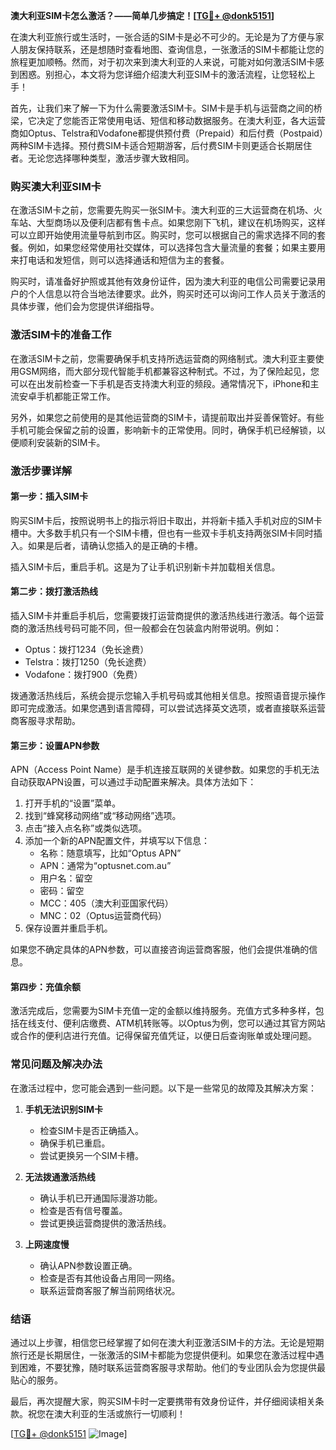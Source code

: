 **澳大利亚SIM卡怎么激活？——简单几步搞定！[[TG💪+ @donk5151](https://t.me/s/donk5151)]**

在澳大利亚旅行或生活时，一张合适的SIM卡是必不可少的。无论是为了方便与家人朋友保持联系，还是想随时查看地图、查询信息，一张激活的SIM卡都能让您的旅程更加顺畅。然而，对于初次来到澳大利亚的人来说，可能对如何激活SIM卡感到困惑。别担心，本文将为您详细介绍澳大利亚SIM卡的激活流程，让您轻松上手！

首先，让我们来了解一下为什么需要激活SIM卡。SIM卡是手机与运营商之间的桥梁，它决定了您能否正常使用电话、短信和移动数据服务。在澳大利亚，各大运营商如Optus、Telstra和Vodafone都提供预付费（Prepaid）和后付费（Postpaid）两种SIM卡选择。预付费SIM卡适合短期游客，后付费SIM卡则更适合长期居住者。无论您选择哪种类型，激活步骤大致相同。

### **购买澳大利亚SIM卡**

在激活SIM卡之前，您需要先购买一张SIM卡。澳大利亚的三大运营商在机场、火车站、大型商场以及便利店都有售卡点。如果您刚下飞机，建议在机场购买，这样可以立即开始使用流量导航到市区。购买时，您可以根据自己的需求选择不同的套餐。例如，如果您经常使用社交媒体，可以选择包含大量流量的套餐；如果主要用来打电话和发短信，则可以选择通话和短信为主的套餐。

购买时，请准备好护照或其他有效身份证件，因为澳大利亚的电信公司需要记录用户的个人信息以符合当地法律要求。此外，购买时还可以询问工作人员关于激活的具体步骤，他们会为您提供详细指导。

### **激活SIM卡的准备工作**

在激活SIM卡之前，您需要确保手机支持所选运营商的网络制式。澳大利亚主要使用GSM网络，而大部分现代智能手机都兼容这种制式。不过，为了保险起见，您可以在出发前检查一下手机是否支持澳大利亚的频段。通常情况下，iPhone和主流安卓手机都能正常工作。

另外，如果您之前使用的是其他运营商的SIM卡，请提前取出并妥善保管好。有些手机可能会保留之前的设置，影响新卡的正常使用。同时，确保手机已经解锁，以便顺利安装新的SIM卡。

### **激活步骤详解**

#### **第一步：插入SIM卡**

购买SIM卡后，按照说明书上的指示将旧卡取出，并将新卡插入手机对应的SIM卡槽中。大多数手机只有一个SIM卡槽，但也有一些双卡手机支持两张SIM卡同时插入。如果是后者，请确认您插入的是正确的卡槽。

插入SIM卡后，重启手机。这是为了让手机识别新卡并加载相关信息。

#### **第二步：拨打激活热线**

插入SIM卡并重启手机后，您需要拨打运营商提供的激活热线进行激活。每个运营商的激活热线号码可能不同，但一般都会在包装盒内附带说明。例如：

- Optus：拨打1234（免长途费）
- Telstra：拨打1250（免长途费）
- Vodafone：拨打900（免费）

拨通激活热线后，系统会提示您输入手机号码或其他相关信息。按照语音提示操作即可完成激活。如果您遇到语言障碍，可以尝试选择英文选项，或者直接联系运营商客服寻求帮助。

#### **第三步：设置APN参数**

APN（Access Point Name）是手机连接互联网的关键参数。如果您的手机无法自动获取APN设置，可以通过手动配置来解决。具体方法如下：

1. 打开手机的“设置”菜单。
2. 找到“蜂窝移动网络”或“移动网络”选项。
3. 点击“接入点名称”或类似选项。
4. 添加一个新的APN配置文件，并填写以下信息：
   - 名称：随意填写，比如“Optus APN”
   - APN：通常为“optusnet.com.au”
   - 用户名：留空
   - 密码：留空
   - MCC：405（澳大利亚国家代码）
   - MNC：02（Optus运营商代码）
5. 保存设置并重启手机。

如果您不确定具体的APN参数，可以直接咨询运营商客服，他们会提供准确的信息。

#### **第四步：充值余额**

激活完成后，您需要为SIM卡充值一定的金额以维持服务。充值方式多种多样，包括在线支付、便利店缴费、ATM机转账等。以Optus为例，您可以通过其官方网站或合作的便利店进行充值。记得保留充值凭证，以便日后查询账单或处理问题。

### **常见问题及解决办法**

在激活过程中，您可能会遇到一些问题。以下是一些常见的故障及其解决方案：

1. **手机无法识别SIM卡**
   - 检查SIM卡是否正确插入。
   - 确保手机已重启。
   - 尝试更换另一个SIM卡槽。

2. **无法拨通激活热线**
   - 确认手机已开通国际漫游功能。
   - 检查是否有信号覆盖。
   - 尝试更换运营商提供的激活热线。

3. **上网速度慢**
   - 确认APN参数设置正确。
   - 检查是否有其他设备占用同一网络。
   - 联系运营商客服了解当前网络状况。

### **结语**

通过以上步骤，相信您已经掌握了如何在澳大利亚激活SIM卡的方法。无论是短期旅行还是长期居住，一张激活的SIM卡都能为您提供便利。如果您在激活过程中遇到困难，不要犹豫，随时联系运营商客服寻求帮助。他们的专业团队会为您提供最贴心的服务。

最后，再次提醒大家，购买SIM卡时一定要携带有效身份证件，并仔细阅读相关条款。祝您在澳大利亚的生活或旅行一切顺利！

[[TG💪+ @donk5151](https://t.me/s/donk5151) ![Image](https://i.postimg.cc/rwNCRYN7/Snipaste-2025-04-30-17-27-05.png)]